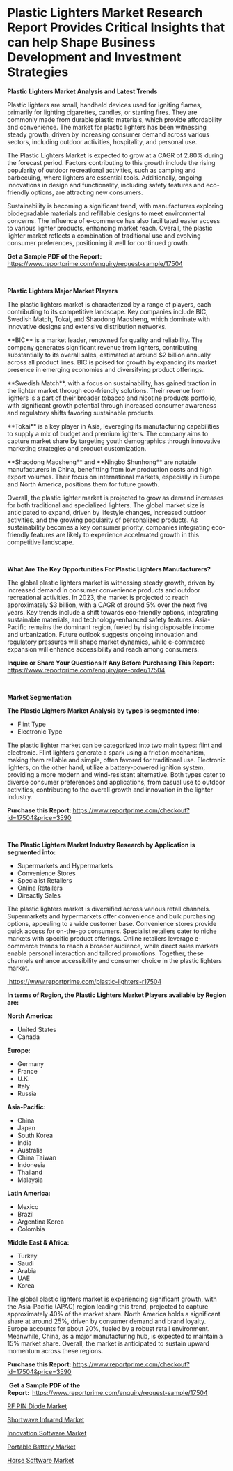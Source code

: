 <p><h1>Plastic Lighters Market Research Report Provides Critical Insights that can help Shape Business Development and Investment Strategies</h1></p><p><strong>Plastic Lighters Market Analysis and Latest Trends</strong></p>
<p><p>Plastic lighters are small, handheld devices used for igniting flames, primarily for lighting cigarettes, candles, or starting fires. They are commonly made from durable plastic materials, which provide affordability and convenience. The market for plastic lighters has been witnessing steady growth, driven by increasing consumer demand across various sectors, including outdoor activities, hospitality, and personal use.</p><p>The Plastic Lighters Market is expected to grow at a CAGR of 2.80% during the forecast period. Factors contributing to this growth include the rising popularity of outdoor recreational activities, such as camping and barbecuing, where lighters are essential tools. Additionally, ongoing innovations in design and functionality, including safety features and eco-friendly options, are attracting new consumers.</p><p>Sustainability is becoming a significant trend, with manufacturers exploring biodegradable materials and refillable designs to meet environmental concerns. The influence of e-commerce has also facilitated easier access to various lighter products, enhancing market reach. Overall, the plastic lighter market reflects a combination of traditional use and evolving consumer preferences, positioning it well for continued growth.</p></p>
<p><strong>Get a Sample PDF of the Report:&nbsp;</strong> <a href="https://www.reportprime.com/enquiry/request-sample/17504?utm_campaign=1137&utm_medium=2&utm_source=Github&utm_content=ia&utm_term=19112024&utm_id=plastic-lighters">https://www.reportprime.com/enquiry/request-sample/17504</a></p>
<p>&nbsp;</p>
<p><strong>Plastic Lighters Major Market Players</strong></p>
<p><p>The plastic lighters market is characterized by a range of players, each contributing to its competitive landscape. Key companies include BIC, Swedish Match, Tokai, and Shaodong Maosheng, which dominate with innovative designs and extensive distribution networks.</p><p>**BIC** is a market leader, renowned for quality and reliability. The company generates significant revenue from lighters, contributing substantially to its overall sales, estimated at around $2 billion annually across all product lines. BIC is poised for growth by expanding its market presence in emerging economies and diversifying product offerings.</p><p>**Swedish Match**, with a focus on sustainability, has gained traction in the lighter market through eco-friendly solutions. Their revenue from lighters is a part of their broader tobacco and nicotine products portfolio, with significant growth potential through increased consumer awareness and regulatory shifts favoring sustainable products.</p><p>**Tokai** is a key player in Asia, leveraging its manufacturing capabilities to supply a mix of budget and premium lighters. The company aims to capture market share by targeting youth demographics through innovative marketing strategies and product customization.</p><p>**Shaodong Maosheng** and **Ningbo Shunhong** are notable manufacturers in China, benefitting from low production costs and high export volumes. Their focus on international markets, especially in Europe and North America, positions them for future growth.</p><p>Overall, the plastic lighter market is projected to grow as demand increases for both traditional and specialized lighters. The global market size is anticipated to expand, driven by lifestyle changes, increased outdoor activities, and the growing popularity of personalized products. As sustainability becomes a key consumer priority, companies integrating eco-friendly features are likely to experience accelerated growth in this competitive landscape.</p></p>
<p>&nbsp;</p>
<p><strong>What Are The Key Opportunities For Plastic Lighters Manufacturers?</strong></p>
<p><p>The global plastic lighters market is witnessing steady growth, driven by increased demand in consumer convenience products and outdoor recreational activities. In 2023, the market is projected to reach approximately $3 billion, with a CAGR of around 5% over the next five years. Key trends include a shift towards eco-friendly options, integrating sustainable materials, and technology-enhanced safety features. Asia-Pacific remains the dominant region, fueled by rising disposable income and urbanization. Future outlook suggests ongoing innovation and regulatory pressures will shape market dynamics, while e-commerce expansion will enhance accessibility and reach among consumers.</p></p>
<p><strong>Inquire or Share Your Questions If Any Before Purchasing This Report:</strong> <a href="https://www.reportprime.com/enquiry/pre-order/17504?utm_campaign=1137&utm_medium=2&utm_source=Github&utm_content=ia&utm_term=19112024&utm_id=plastic-lighters">https://www.reportprime.com/enquiry/pre-order/17504</a></p>
<p>&nbsp;</p>
<p><strong>Market Segmentation</strong></p>
<p><strong>The Plastic Lighters Market Analysis by types is segmented into:</strong></p>
<p><ul><li>Flint Type</li><li>Electronic Type</li></ul></p>
<p><p>The plastic lighter market can be categorized into two main types: flint and electronic. Flint lighters generate a spark using a friction mechanism, making them reliable and simple, often favored for traditional use. Electronic lighters, on the other hand, utilize a battery-powered ignition system, providing a more modern and wind-resistant alternative. Both types cater to diverse consumer preferences and applications, from casual use to outdoor activities, contributing to the overall growth and innovation in the lighter industry.</p></p>
<p><strong>Purchase this Report:&nbsp;</strong><a href="https://www.reportprime.com/checkout?id=17504&price=3590&utm_campaign=1137&utm_medium=2&utm_source=Github&utm_content=ia&utm_term=19112024&utm_id=plastic-lighters">https://www.reportprime.com/checkout?id=17504&price=3590</a></p>
<p>&nbsp;</p>
<p><strong>The Plastic Lighters Market Industry Research by Application is segmented into:</strong></p>
<p><ul><li>Supermarkets and Hypermarkets</li><li>Convenience Stores</li><li>Specialist Retailers</li><li>Online Retailers</li><li>Direactly Sales</li></ul></p>
<p><p>The plastic lighters market is diversified across various retail channels. Supermarkets and hypermarkets offer convenience and bulk purchasing options, appealing to a wide customer base. Convenience stores provide quick access for on-the-go consumers. Specialist retailers cater to niche markets with specific product offerings. Online retailers leverage e-commerce trends to reach a broader audience, while direct sales markets enable personal interaction and tailored promotions. Together, these channels enhance accessibility and consumer choice in the plastic lighters market.</p></p>
<p><a href="https://www.reportprime.com/plastic-lighters-r17504?utm_campaign=1137&utm_medium=2&utm_source=Github&utm_content=ia&utm_term=19112024&utm_id=plastic-lighters">&nbsp;https://www.reportprime.com/plastic-lighters-r17504</a></p>
<p><strong>In terms of Region, the Plastic Lighters Market Players available by Region are:</strong></p>
<p>
    <p> <strong> North America: </strong>
        <ul>
            <li>United States</li>
            <li>Canada</li>
        </ul>
        </p> 
    <p> <strong> Europe: </strong>
        <ul>
            <li>Germany</li>
            <li>France</li>
            <li>U.K.</li>
            <li>Italy</li>
            <li>Russia</li>
        </ul>
        </p> 
    <p> <strong> Asia-Pacific: </strong>
        <ul>
            <li>China</li>
            <li>Japan</li>
            <li>South Korea</li>
            <li>India</li>
            <li>Australia</li>
            <li>China Taiwan</li>
            <li>Indonesia</li>
            <li>Thailand</li>
            <li>Malaysia</li>
        </ul>
        </p> 
    <p> <strong> Latin America: </strong>
        <ul>
            <li>Mexico</li>
            <li>Brazil</li>
            <li>Argentina Korea</li>
            <li>Colombia</li>
        </ul>
        </p> 
    <p> <strong> Middle East & Africa: </strong>
        <ul>
            <li>Turkey</li>
            <li>Saudi</li>
            <li>Arabia</li>
            <li>UAE</li>
            <li>Korea</li>
        </ul>
    </p>
    </p>
<p><p>The global plastic lighters market is experiencing significant growth, with the Asia-Pacific (APAC) region leading this trend, projected to capture approximately 40% of the market share. North America holds a significant share at around 25%, driven by consumer demand and brand loyalty. Europe accounts for about 20%, fueled by a robust retail environment. Meanwhile, China, as a major manufacturing hub, is expected to maintain a 15% market share. Overall, the market is anticipated to sustain upward momentum across these regions.</p></p>
<p><strong>Purchase this Report: </strong><a href="https://www.reportprime.com/checkout?id=17504&price=3590&utm_campaign=1137&utm_medium=2&utm_source=Github&utm_content=ia&utm_term=19112024&utm_id=plastic-lighters">https://www.reportprime.com/checkout?id=17504&price=3590</a></p>
<p>&nbsp;<strong>Get a Sample PDF of the Report:&nbsp;&nbsp;</strong><a href="https://www.reportprime.com/enquiry/request-sample/17504?utm_campaign=1137&utm_medium=2&utm_source=Github&utm_content=ia&utm_term=19112024&utm_id=plastic-lighters">https://www.reportprime.com/enquiry/request-sample/17504</a></p>
<p><strong></strong></p>
<p><p><a href="https://www.linkedin.com/pulse/future-trends-growth-prospects-rf-pin-diode-market-forecast-xn0ae?utm_campaign=1137&utm_medium=2&utm_source=Github&utm_content=ia&utm_term=19112024&utm_id=plastic-lighters">RF PIN Diode Market</a></p><p><a href="https://www.linkedin.com/pulse/shortwave-infrared-market-trends-strategic-insights-2024-9kakf?utm_campaign=1137&utm_medium=2&utm_source=Github&utm_content=ia&utm_term=19112024&utm_id=plastic-lighters">Shortwave Infrared Market</a></p><p><a href="https://issuu.com/reportprime-2/docs/innovation-software-market-size-203_a1523d7c21c7f6?utm_campaign=1137&utm_medium=2&utm_source=Github&utm_content=ia&utm_term=19112024&utm_id=plastic-lighters">Innovation Software Market</a></p><p><a href="https://www.linkedin.com/pulse/portable-battery-market-outlook-forecast-from-2024-2031-vhalf?utm_campaign=1137&utm_medium=2&utm_source=Github&utm_content=ia&utm_term=19112024&utm_id=plastic-lighters">Portable Battery Market</a></p><p><a href="https://issuu.com/reportprime-2/docs/horse-software-market-size-2030.ppt_db71bf63c24058?utm_campaign=1137&utm_medium=2&utm_source=Github&utm_content=ia&utm_term=19112024&utm_id=plastic-lighters">Horse Software Market</a></p></p>